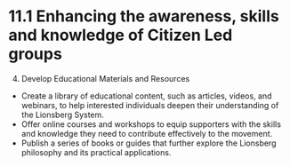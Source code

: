 # 11.1 Enhancing the awareness, skills and knowledge of Citizen Led groups




4.  Develop Educational Materials and Resources

-   Create a library of educational content, such as articles, videos, and webinars, to help interested individuals deepen their understanding of the Lionsberg System.
-   Offer online courses and workshops to equip supporters with the skills and knowledge they need to contribute effectively to the movement.
-   Publish a series of books or guides that further explore the Lionsberg philosophy and its practical applications.